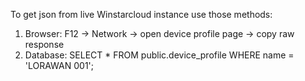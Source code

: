 To get json from live Winstarcloud instance use those methods:
1. Browser: F12 -> Network -> open device profile page -> copy raw response
2. Database: SELECT * FROM public.device_profile WHERE name = 'LORAWAN 001'; 